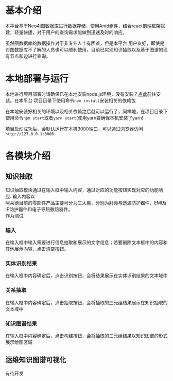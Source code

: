 # 基本介绍
本平台基于Neo4j图数据库进行数据存储，使用Antd组件，结合react前端框架搭建，轻量快捷，对于用户的查询需求能做到迅速及时的响应。
          
          
虽然图数据库的数据操作对于非专业人士有困难，但是本平台
用户友好，即使是对图数据库不了解的人员也可以顺利使用，目前已实现知识抽取以及基于图谱的现有节点和边进行查询。
          
# 本地部署与运行
          
本地进行项目部署时请确保已在本地安装node.js环境，没有安装？<a href='http://nodejs.cn/'>点此</a>前往安装。在本平台
              项目目录下使用命令`npm install`安装相关的依赖包
          
在本地安装好相关的环境以及相关依赖之后就可以运行了，同样地，在项目目录下使用命令`npm start`或者`yarn start`(使用yarn要确保本机安装了yarn)
          
          
项目启动成功后，会默认运行在本机3000端口，可以通过浏览器访问`http://127.0.0.1:3000`
          
<Divider />

# 各模块介绍
##  知识抽取
          
知识抽取模块通过在输入框中输入内容，通过对应的功能按钮实现对应的功能响应.
输入内容以<br/>
阿莱德目前的零部件产品主要可分为三大类，分别为射频与透波防护器件、EMI及IP防护器件和电子导热散热器件。<br/>
作为测试
          

### 输入
          
在输入框中输入需要进行信息抽取和展示的文字信息；若要删除文本框中的内容和其他展示内容，点击清空按钮。
          
### 实体识别结果
          
在输入框中内容确定后，点击识别按钮，会将结果展示在实体识别结果的文本域中
          
### 关系抽取
          
在输入框中内容确定后，点击抽取按钮，会将抽取的三元组结果展示在知识抽取的文本域中
          
### 知识图谱结果
在输入框中内容确定后，点击构建按钮，会将抽取的三元组结果以知识图谱的形式展示绘图区域
          
        
          
          
## 运维知识图谱可视化
          
有待开发
          